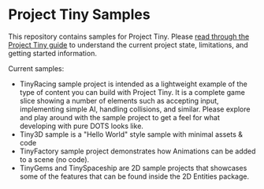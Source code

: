 # Project Tiny Samples
This repository contains samples for Project Tiny.
Please [read through the Project Tiny guide](https://docs.google.com/document/d/1A8hen2hLFY5FLkC5gd3JP2Z-IpHfnAX-CpYLK3aOdwA/edit?usp=sharing) to understand the current project state, limitations, and getting started information.

Current samples:
- TinyRacing sample project is intended as a lightweight example of the type of content you can build with Project Tiny. It is a complete game slice showing a number of elements such as accepting input, implementing simple AI, handling collisions, and similar. Please explore and play around with the sample project to get a feel for what developing with pure DOTS looks like.
- Tiny3D sample is a "Hello World" style sample with minimal assets & code
- TinyFactory sample project demonstrates how Animations can be added to a scene (no code).
- TinyGems and TinySpaceship are 2D sample projects that showcases some of the features that can be found inside the 2D Entities package.
